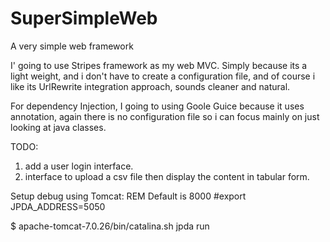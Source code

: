 SuperSimpleWeb
==============

A very simple web framework

I' going to use  Stripes framework as my web MVC. Simply because its a light weight, 
and i don't have to create a configuration file, and of course i like its UrlRewrite integration approach, 
sounds cleaner and natural.

For dependency Injection, I going to using Goole Guice because it uses annotation, again there is no
configuration file so i can focus mainly on just looking at java classes.


TODO:
1. add a user login interface.
2. interface to upload a csv file then display the content in tabular form.

Setup debug using Tomcat:
REM Default is 8000
#export JPDA_ADDRESS=5050

$ apache-tomcat-7.0.26/bin/catalina.sh jpda run
